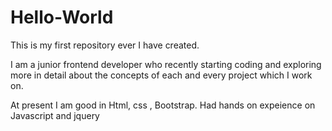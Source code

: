 # Hello-World
This is my first repository ever I have created.

I am a junior frontend developer who recently starting coding and exploring more in detail about the concepts of each and every project which I work on.

At present I am good in Html, css , Bootstrap.  Had hands on expeience on Javascript and jquery

